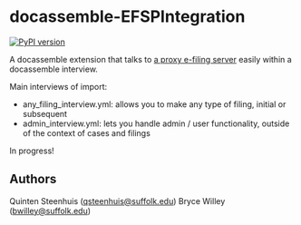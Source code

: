 # docassemble-EFSPIntegration

[![PyPI version](https://badge.fury.io/py/docassemble.EFSPIntegration.svg)](https://badge.fury.io/py/docassemble.EFSPIntegration)

A docassemble extension that talks to [a proxy e-filing server](https://github.com/SuffolkLITLab/EfileProxyServer/) easily within a docassemble interview.

Main interviews of import:

* any_filing_interview.yml: allows you to make any type of filing, initial or subsequent
* admin_interview.yml: lets you handle admin / user functionality, outside of the context of cases and filings

In progress!

## Authors

Quinten Steenhuis (qsteenhuis@suffolk.edu)
Bryce Willey (bwilley@suffolk.edu)
